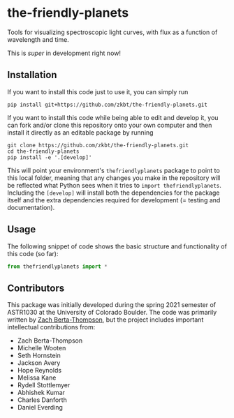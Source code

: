 # the-friendly-planets
Tools for visualizing spectroscopic light curves, with flux as a function of wavelength and time.

This is *super* in development right now!

## Installation
If you want to install this code just to use it, you can simply run
```
pip install git+https://github.com/zkbt/the-friendly-planets.git
```

If you want to install this code while being able to edit and develop it, you can fork and/or clone this repository onto your own computer and then install it directly as an editable package by running
```
git clone https://github.com/zkbt/the-friendly-planets.git
cd the-friendly-planets
pip install -e '.[develop]'
```
This will point your environment's `thefriendlyplanets` package to point to this local folder, meaning that any changes you make in the repository will be reflected what Python sees when it tries to `import thefriendlyplanets`. Including the `[develop]` will install both the dependencies for the package itself and the extra dependencies required for development (= testing and documentation).

## Usage

The following snippet of code shows the basic structure and functionality of this code (so far):
```python
from thefriendlyplanets import *
```

## Contributors

This package was initially developed during the spring 2021 semester of ASTR1030 at the University of Colorado Boulder. The code was primarily written by [Zach Berta-Thompson](https://github.com/zkbt), but the project includes important intellectual contributions from:

- Zach Berta-Thompson
- Michelle Wooten
- Seth Hornstein
- Jackson Avery
- Hope Reynolds
- Melissa Kane
- Rydell Stottlemyer
- Abhishek Kumar
- Charles Danforth
- Daniel Everding
